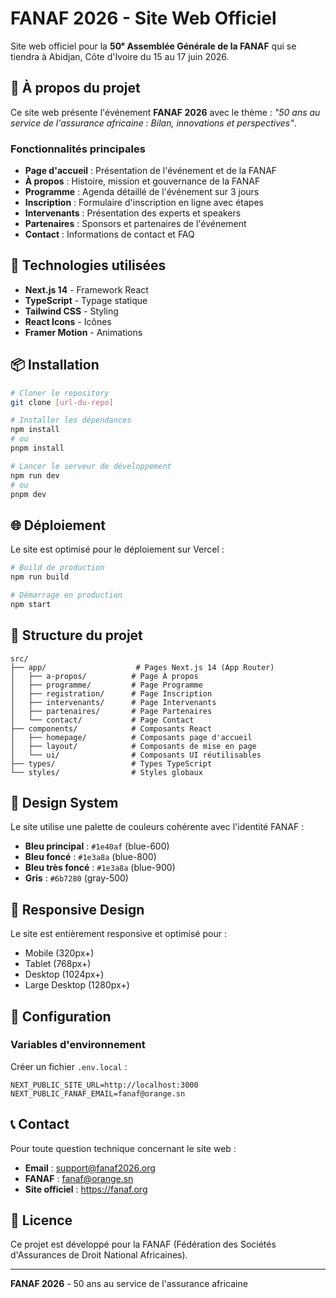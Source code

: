 # FANAF 2026 - Site Web Officiel

Site web officiel pour la **50ᵉ Assemblée Générale de la FANAF** qui se tiendra à Abidjan, Côte d'Ivoire du 15 au 17 juin 2026.

## 🎯 À propos du projet

Ce site web présente l'événement **FANAF 2026** avec le thème : _"50 ans au service de l'assurance africaine : Bilan, innovations et perspectives"_.

### Fonctionnalités principales

- **Page d'accueil** : Présentation de l'événement et de la FANAF
- **À propos** : Histoire, mission et gouvernance de la FANAF
- **Programme** : Agenda détaillé de l'événement sur 3 jours
- **Inscription** : Formulaire d'inscription en ligne avec étapes
- **Intervenants** : Présentation des experts et speakers
- **Partenaires** : Sponsors et partenaires de l'événement
- **Contact** : Informations de contact et FAQ

## 🚀 Technologies utilisées

- **Next.js 14** - Framework React
- **TypeScript** - Typage statique
- **Tailwind CSS** - Styling
- **React Icons** - Icônes
- **Framer Motion** - Animations

## 📦 Installation

```bash
# Cloner le repository
git clone [url-du-repo]

# Installer les dépendances
npm install
# ou
pnpm install

# Lancer le serveur de développement
npm run dev
# ou
pnpm dev
```

## 🌐 Déploiement

Le site est optimisé pour le déploiement sur Vercel :

```bash
# Build de production
npm run build

# Démarrage en production
npm start
```

## 📁 Structure du projet

```
src/
├── app/                    # Pages Next.js 14 (App Router)
│   ├── a-propos/          # Page À propos
│   ├── programme/         # Page Programme
│   ├── registration/      # Page Inscription
│   ├── intervenants/      # Page Intervenants
│   ├── partenaires/       # Page Partenaires
│   └── contact/           # Page Contact
├── components/            # Composants React
│   ├── homepage/          # Composants page d'accueil
│   ├── layout/            # Composants de mise en page
│   └── ui/                # Composants UI réutilisables
├── types/                 # Types TypeScript
└── styles/                # Styles globaux
```

## 🎨 Design System

Le site utilise une palette de couleurs cohérente avec l'identité FANAF :

- **Bleu principal** : `#1e40af` (blue-600)
- **Bleu foncé** : `#1e3a8a` (blue-800)
- **Bleu très foncé** : `#1e3a8a` (blue-900)
- **Gris** : `#6b7280` (gray-500)

## 📱 Responsive Design

Le site est entièrement responsive et optimisé pour :

- Mobile (320px+)
- Tablet (768px+)
- Desktop (1024px+)
- Large Desktop (1280px+)

## 🔧 Configuration

### Variables d'environnement

Créer un fichier `.env.local` :

```env
NEXT_PUBLIC_SITE_URL=http://localhost:3000
NEXT_PUBLIC_FANAF_EMAIL=fanaf@orange.sn
```

## 📞 Contact

Pour toute question technique concernant le site web :

- **Email** : support@fanaf2026.org
- **FANAF** : fanaf@orange.sn
- **Site officiel** : https://fanaf.org

## 📄 Licence

Ce projet est développé pour la FANAF (Fédération des Sociétés d'Assurances de Droit National Africaines).

---

**FANAF 2026** - 50 ans au service de l'assurance africaine
